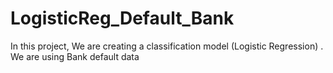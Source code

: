 # LogisticReg_Default_Bank
In this project, We are creating a classification model (Logistic Regression) . We are using Bank default data 
